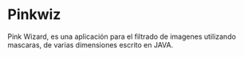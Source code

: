 # Pinkwiz

Pink Wizard, es una aplicación para el filtrado de imagenes utilizando mascaras, 
de varias dimensiones escrito en JAVA.



